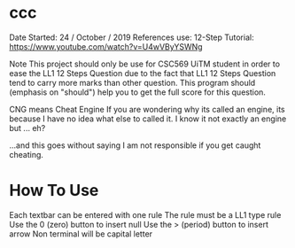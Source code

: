# ccc

Date Started: 24 / October / 2019
References use:
12-Step Tutorial: https://www.youtube.com/watch?v=U4wVByYSWNg

Note
This project should only be use for CSC569 UiTM student in order to ease the LL1 12 Steps Question
due to the fact that LL1 12 Steps Question tend to carry more marks than other question.
This program should (emphasis on "should") help you to get the full score for this question.

CNG means Cheat Engine
If you are wondering why its called an engine, its because I have no idea what else to called it.
I know it not exactly an engine but ... eh?

...and this goes without saying I am not responsible if you get caught cheating.


# How To Use
Each textbar can be entered with one rule
The rule must be a LL1 type rule
Use the 0 (zero) button to insert null
Use the > (period) button to insert arrow
Non terminal will be capital letter
